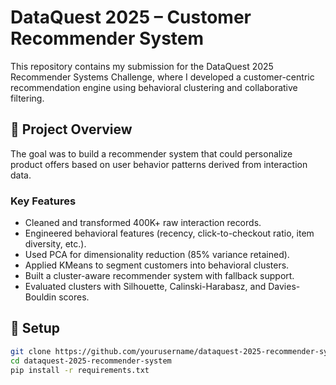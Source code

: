 # DataQuest 2025 – Customer Recommender System

This repository contains my submission for the DataQuest 2025 Recommender Systems Challenge, where I developed a customer-centric recommendation engine using behavioral clustering and collaborative filtering.

## 📌 Project Overview

The goal was to build a recommender system that could personalize product offers based on user behavior patterns derived from interaction data.

### Key Features
- Cleaned and transformed 400K+ raw interaction records.
- Engineered behavioral features (recency, click-to-checkout ratio, item diversity, etc.).
- Used PCA for dimensionality reduction (85% variance retained).
- Applied KMeans to segment customers into behavioral clusters.
- Built a cluster-aware recommender system with fallback support.
- Evaluated clusters with Silhouette, Calinski-Harabasz, and Davies-Bouldin scores.

## 🔧 Setup

```bash
git clone https://github.com/yourusername/dataquest-2025-recommender-system.git
cd dataquest-2025-recommender-system
pip install -r requirements.txt
